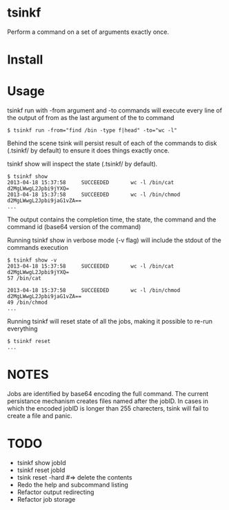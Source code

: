 tsinkf
======
Perform a command on a set of arguments exactly once.

Install
=======


Usage
=====

tsinkf run with -from argument and -to commands will execute every line
of the output of from as the last argument of the to command

```
$ tsinkf run -from="find /bin -type f|head" -to="wc -l"
```

Behind the scene tsink will persist result of each of the commands to
disk (.tsinkf/ by default) to ensure it does things exactly once.


tsinkf show will inspect the state (.tsinkf/ by default).
```
$ tsinkf show
2013-04-18 15:37:58     SUCCEEDED       wc -l /bin/cat d2MgLWwgL2Jpbi9jYXQ=
2013-04-18 15:37:58     SUCCEEDED       wc -l /bin/chmod d2MgLWwgL2Jpbi9jaG1vZA==
...
```

The output contains the completion time, the state, the command and the
command id (base64 version of the command)

Running tsinkf show in verbose mode (-v flag) will include the stdout of
the commands execution
```
$ tsinkf show -v
2013-04-18 15:37:58     SUCCEEDED       wc -l /bin/cat d2MgLWwgL2Jpbi9jYXQ=
57 /bin/cat

2013-04-18 15:37:58     SUCCEEDED       wc -l /bin/chmod d2MgLWwgL2Jpbi9jaG1vZA==
49 /bin/chmod
...
```

Running tsinkf will reset state of all the jobs, making it possible to
re-run everything
```
$ tsinkf reset
...
```

NOTES
=====
Jobs are identified by base64 encoding the full command. The current
persistance mechanism creates files named after the jobID. In cases in
which the encoded jobID is longer than 255 charecters, tsink will fail
to create a file and panic.

TODO
====
* tsinkf show jobId
* tsinkf reset jobId
* tsink reset -hard  #=> delete the contents
* Redo the help and subcommand listing
* Refactor output redirecting
* Refactor job storage
